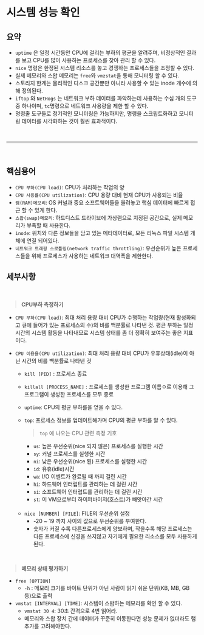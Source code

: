 # 시스템 성능 확인
## 요약
- `uptime` 은 일정 시간동안 CPU에 걸리는 부하의 평균을 알려주며, 비정상적인 결과를 보고 CPU를 많이 사용하는 프로세스를 찾아 관리 할 수 있다.
- `nice` 명령은 한정된 시스템 리소스를 놓고 경쟁하는 프로세스들을 조정할 수 있다.
- 실제 메모리와 스왑 메모리는 `free`와 `vmzstat`을 통해 모니터링 할 수 있다.
- 스토리지 한계는 물리적인 디스크 공간뿐만 아니라 사용할 수 있는 inode 개수에 의해 정의된다.
- `iftop` 와 `NetHogs` 는 네트워크 부하 데이터를 파악하는데 사용하는 수십 개의 도구 중 하나이며, `tc`명령으로 네트워크 사용량을 제한 할 수 있다.
- 명령줄 도구들로 정기적인 모니터링은 가능하지만, 명령을 스크립트화하고 모니터링 데이터를 시각화하는 것이 훨씬 효과적이다.

<br><hr><br>

## 핵심용어
- `CPU 부하(CPU load)`: CPU가 처리하는 작업의 양
- `CPU 사용률(CPU utilization)`: CPU 용량 대비 현재 CPU가 사용되는 비율
- `램(RAM)메모리`: OS 커널과 중요 소프트웨어들을 올려놓고 핵심 데이터에 빠르게 접근 할 수 있게 한다.
- `스왑(swap)메모리`: 하드디스트 드라이브에 가상램으로 지정된 공간으로, 실제 메모리가 부족할 때 사용한다.
- `inode`: 위치와 다른 정보들을 담고 있는 메타데이터로, 모든 리눅스 파일 시스템 개체에 연결 되어있다.
- `네트워크 트래핑 스로틀링(network traffic throttling)`: 우선순위가 높은 프로세스들을 위해 프로세스가 사용하는 네트워크 대역폭을 제한한다.


## 세부사항

<br>

> **CPU부하 측정하기**
- `CPU 부하(CPU load)`: 최대 처리 용량 대비 CPU가 수행하는 작업량(현재 활성화되고 큐에 들어가 있는 프로세스의 수)의 비를 백분률로 나타낸 것. 평균 부하는 일정 시간의 시스템 활동을 나타내므로 시스템 상태를 좀 더 정확히 보여주는 좋은 지표이다.
- `CPU 이용율(CPU utilization)`: 최대 처리 용량 대비 CPU가 유휴상태(idle)이 아닌 시간의 비를 백분률로 나타낸 것
    - `kill [PID]` : 프로세스 종료
    - `killall [PROCESS_NAME]` : 프로세스를 생성한 프로그램 이름ㅇ르 이용해 그 프로그램이 생성한 프로세스를 모두 종료
    - `uptime`: CPU의 평균 부하를을 얻을 수 있다.
    - `top`: 프로세스 정보를 업데이트해가며 CPU의 평균 부하를 알 수 있다.
        
        >`top` 에 나오는 CPU 관련 측정 기호
        - `us`: 높은 우선순위(nice 되지 않은) 프로세스를 실행한 시간
        - `sy`: 커널 프로세스를 실행한 시간
        - `ni`: 낮은 우선순위(nice 된) 프로세스를 실행한 시간
        - `id`: 유휴(idle)시간
        - `wa`: I/O 이벤트가 완료될 때 까지 걸린 시간
        - `hi`: 하드웨어 인터럽트를 관리하는 데 걸린 시간
        - `si`: 소프트웨어 인터럽트를 관리하는 데 걸린 시간
        - `st`: 이 VM으로부터 하이퍼바이저(호스트)가 빼앗아간 시간  
    
    <br>

    - `nice [NUMBER] [FILE]`: FILE의 우선순위 설정
        - -20 ~ 19 까지 사이의 값으로 우선순위를 부여한다.
        - 숫자가 커질 수록 다른프로세스에게 양보하며, 작을수록 해당 프로세스는 다른 프로세스에 신경을 쓰지않고 자기에게 필요한 리소스를 모두 사용하게된다.


<br>

> **메모리 상태 평가하기**
- `free [OPTION]` 
    - `-h` : 메모리 크기를 바이트 단위가 아닌 사람이 읽기 쉬운 단위(KB, MB, GB 등)으로 출력
- `vmstat [INTERVAL] [TIME]`: 시스템이 스왑하는 메모리를 확인 할 수 있다.
    - `vmstat 30 4`: 30초 간격으로 4번 읽어라.
    - 메모리와 스왑 장치 간에 데이터가 꾸준히 이동한다면 성능 문제가 없더라도 램 추가를 고려해야한다.